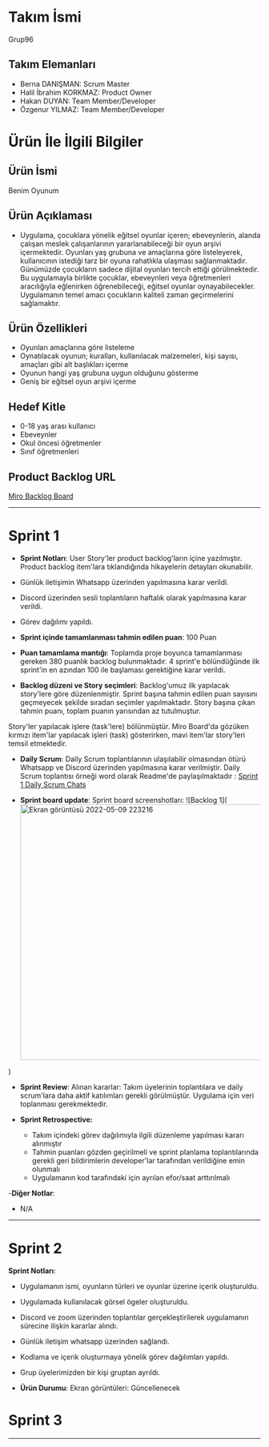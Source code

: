# **Takım İsmi**

Grup96

## Takım Elemanları

- Berna DANIŞMAN: Scrum Master
- Halil İbrahim KORKMAZ: Product Owner
- Hakan DUYAN: Team Member/Developer
- Özgenur YILMAZ: Team Member/Developer


# Ürün İle İlgili Bilgiler

## Ürün İsmi

Benim Oyunum

## Ürün Açıklaması

- Uygulama, çocuklara yönelik eğitsel oyunlar içeren; ebeveynlerin, alanda çalışan meslek çalışanlarının yararlanabileceği bir oyun arşivi içermektedir. Oyunları yaş grubuna ve amaçlarına göre listeleyerek, kullanıcının istediği tarz bir oyuna rahatlıkla ulaşması sağlanmaktadır. Günümüzde çocukların sadece dijital oyunları tercih ettiği görülmektedir. Bu uygulamayla birlikte çocuklar, ebeveynleri veya öğretmenleri aracılığıyla eğlenirken öğrenebileceği, eğitsel oyunlar oynayabilecekler. Uygulamanın temel amacı çocukların kaliteli zaman geçirmelerini sağlamaktır.

## Ürün Özellikleri

- Oyunları amaçlarına göre listeleme
- Oynatılacak oyunun; kuralları, kullanılacak malzemeleri, kişi sayısı, amaçları gibi alt başlıkları içerme
- Oyunun hangi yaş grubuna uygun olduğunu gösterme
- Geniş bir eğitsel oyun arşivi içerme

## Hedef Kitle

- 0-18 yaş arası kullanıcı
- Ebeveynler
- Okul öncesi öğretmenler
- Sınıf öğretmenleri


## Product Backlog URL 

[Miro Backlog Board](https://miro.com/welcomeonboard/TTFFTHF5YnNRdzJUMzhpWHkyQnBWTlNUV05rcFBVRTBHMHBPbTVVUDA2S29XMUVjQUFWQ1Z3UG9seDRvQVp0M3wzNDU4NzY0NTI0ODcwNTM5MTc1?share_link_id=469671974886) 

---

# Sprint 1

- **Sprint Notları**: User Story'ler product backlog'ların içine yazılmıştır. Product backlog item'lara tıklandığında hikayelerin detayları okunabilir.
- Günlük iletişimin Whatsapp üzerinden yapılmasına karar verildi.
- Discord üzerinden sesli toplantıların haftalık olarak yapılmasına karar verildi.
- Görev dağılımı yapıldı.

- **Sprint içinde tamamlanması tahmin edilen puan**: 100 Puan

- **Puan tamamlama mantığı**: Toplamda proje boyunca tamamlanması gereken 380 puanlık backlog bulunmaktadır. 4 sprint'e bölündüğünde ilk sprint'in en azından 100 ile başlaması gerektiğine karar verildi.

- **Backlog düzeni ve Story seçimleri**: Backlog'umuz ilk yapılacak story'lere göre düzenlenmiştir. Sprint başına tahmin edilen puan sayısını geçmeyecek şekilde sıradan seçimler yapılmaktadır. Story başına çıkan tahmin puanı, toplam puanın yarısından az tutulmuştur. 

Story'ler yapılacak işlere (task'lere) bölünmüştür. Miro Board'da gözüken kırmızı item'lar yapılacak işleri (task) gösterirken, mavi item'lar story'leri temsil etmektedir.

- **Daily Scrum**: Daily Scrum toplantılarının ulaşılabilir olmasından ötürü Whatsapp ve Discord üzerinden yapılmasına karar verilmiştir. Daily Scrum toplantısı örneği word olarak Readme'de paylaşılmaktadır : [Sprint 1 Daily Scrum Chats](https://teduedutr-my.sharepoint.com/:w:/g/personal/berna_danisman_tedu_edu_tr/EZUL6Ylkj4JPnGV_pRmgXGIB2tw8abHS6pWENHlPFGejJQ?e=vS2hsx)

- **Sprint board update**: Sprint board screenshotları: 
![Backlog 1](<img width="511" alt="Ekran görüntüsü 2022-05-09 223216" src="https://user-images.githubusercontent.com/104435132/167484156-dc5aadb5-fa7d-44f7-afc6-63a51a8ef733.png">

) 


  

- **Sprint Review**: 
Alınan kararlar: Takım üyelerinin toplantılara ve daily scrum'lara daha aktif katılımları gerekli görülmüştür. Uygulama için veri toplanması gerekmektedir. 

- **Sprint Retrospective:**
  - Takım içindeki görev dağılımıyla ilgili düzenleme yapılması kararı alınmıştır
  - Tahmin puanları gözden geçirilmeli ve sprint planlama toplantılarında gerekli geri bildirimlerin developer'lar tarafından verildiğine emin olunmalı
  - Uygulamanın kod tarafındaki için ayrılan efor/saat arttırılmalı 

-**Diğer Notlar**:
- N/A

---

# Sprint 2

**Sprint Notları**:
- Uygulamanın ismi, oyunların türleri ve oyunlar üzerine içerik oluşturuldu.
- Uygulamada kullanılacak görsel ögeler oluşturuldu.
- Discord ve zoom üzerinden toplantılar gerçekleştirilerek uygulamanın sürecine ilişkin kararlar alındı.
- Günlük iletişim whatsapp üzerinden sağlandı.
- Kodlama ve içerik oluşturmaya yönelik görev dağılımları yapıldı.
- Grup üyelerimizden bir kişi gruptan ayrıldı.



- **Ürün Durumu**: Ekran görüntüleri: Güncellenecek


# Sprint 3

---

